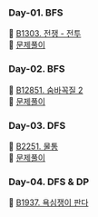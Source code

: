### Day-01. BFS
🥈 [B1303. 전쟁 - 전투](https://www.acmicpc.net/problem/1303)
<br>
🙉 [문제풀이](https://isminimin.tistory.com/10)

### Day-02. BFS
🥇 [B12851. 숨바꼭질 2](https://www.acmicpc.net/problem/12851)
<br>
🙉 [문제풀이](https://isminimin.tistory.com/12)

### Day-03. DFS
🥇 [B2251. 물통](https://www.acmicpc.net/problem/2251)
<br>
🙉 [문제풀이](https://isminimin.tistory.com/13)

### Day-04. DFS & DP
🥇 [B1937. 욕심쟁이 판다](https://www.acmicpc.net/problem/1937)
